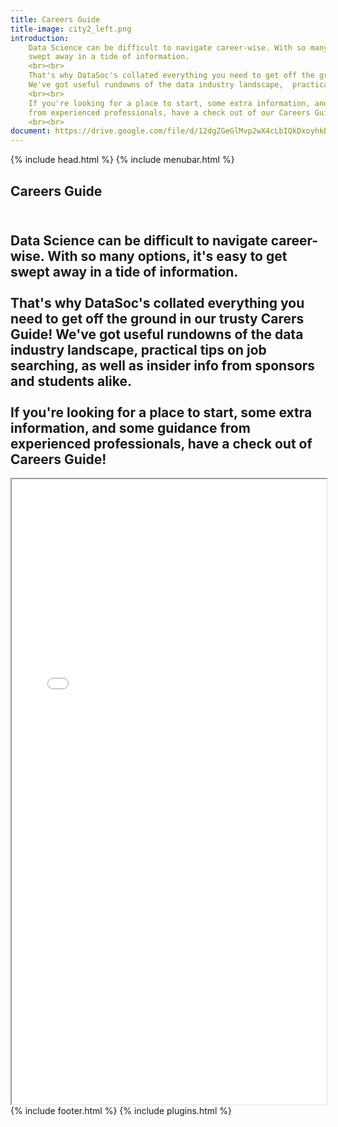 ```yaml
---
title: Careers Guide
title-image: city2_left.png
introduction:
    Data Science can be difficult to navigate career-wise. With so many options, it's easy to get
    swept away in a tide of information. 
    <br><br>
    That's why DataSoc's collated everything you need to get off the ground in our trusty Careers Guide! 
    We've got useful rundowns of the data industry landscape,  practical tips on job searching, as well as insider info from sponsors and students alike. 
    <br><br>
    If you're looking for a place to start, some extra information, and some guidance 
    from experienced professionals, have a check out of our Careers Guide! 
    <br><br>
document: https://drive.google.com/file/d/12dgZGeGlMvp2wX4cLbIQkDxoyhkBtFSO/preview
---
```

<html lang="en">
    {% include head.html %}
  <body>
      <!-- Hero and Navbar -->
      {% include menubar.html %}
      <!-- Introduction -->
    <section class="hero is-light is-bold">
        <div class="hero-body">
          <div class="container">
            <h1 class="title">
              Careers Guide
            </h1>
            <h2 class="subtitle">
                <br>
                Data Science can be difficult to navigate career-wise. With so many options, it's easy to get swept away in a tide of information. 
                <br><br>
                That's why DataSoc's collated everything you need to get off the ground in our trusty Carers Guide! 
                We've got useful rundowns of the data industry landscape,  practical tips on job searching, as well as insider info from sponsors and students alike. 
                <br><br>
                If you're looking for a place to start, some extra information, and some guidance 
                from experienced professionals, have a check out of Careers Guide! 
            </h2>
          </div>
        </div>
    </section>
        <div class="hero-body">
            <div class="container">
            <iframe src="{{ page.document }}" width="100%" height="1000"></iframe> 
            </div>
        </div>
        {% include footer.html %}
        {% include plugins.html %}
</body>

